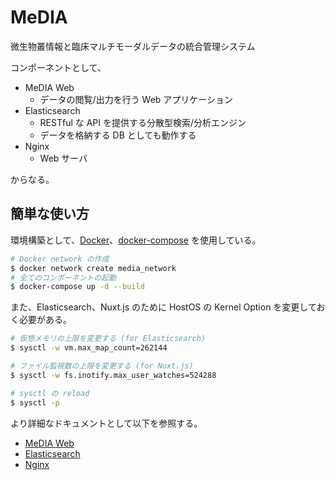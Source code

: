 # MeDIA

微生物叢情報と臨床マルチモーダルデータの統合管理システム

コンポーネントとして、

- MeDIA Web
  - データの閲覧/出力を行う Web アプリケーション
- Elasticsearch
  - RESTful な API を提供する分散型検索/分析エンジン
  - データを格納する DB としても動作する
- Nginx
  - Web サーバ

からなる。

## 簡単な使い方

環境構築として、[Docker](https://www.docker.com)、[docker-compose](https://docs.docker.com/compose/) を使用している。

```bash
# Docker network の作成
$ docker network create media_network
# 全てのコンポーネントの起動
$ docker-compose up -d --build
```

また、Elasticsearch、Nuxt.js のために HostOS の Kernel Option を変更しておく必要がある。

```bash
# 仮想メモリの上限を変更する (for Elasticsearch)
$ sysctl -w vm.max_map_count=262144

# ファイル監視数の上限を変更する (for Nuxt.js)
$ sysctl -w fs.inotify.max_user_watches=524288

# sysctl の reload
$ sysctl -p
```

より詳細なドキュメントとして以下を参照する。

- [MeDIA Web](https://github.com/suecharo/MeDIA/blob/develop/Web/README.md)
- [Elasticsearch](https://github.com/suecharo/MeDIA/blob/develop/Elasticsearch/README.md)
- [Nginx](https://github.com/suecharo/MeDIA/blob/develop/Nginx/README.md)

<!-- TODO Develop な URL であるため、後々変更が必要 -->
